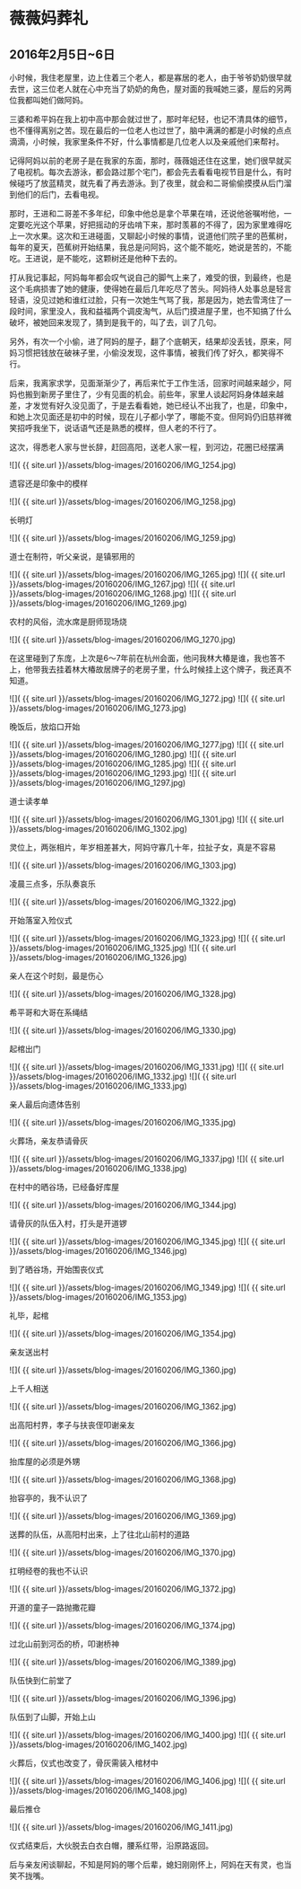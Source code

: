 薇薇妈葬礼
=======================
2016年2月5日~6日
-----------------------

小时候，我住老屋里，边上住着三个老人，都是寡居的老人，由于爷爷奶奶很早就去世，这三位老人就在心中充当了奶奶的角色，屋对面的我喊她三婆，屋后的另两位我都叫她们做阿妈。

三婆和希平妈在我上初中高中那会就过世了，那时年纪轻，也记不清具体的细节，也不懂得离别之苦。现在最后的一位老人也过世了，脑中满满的都是小时候的点点滴滴，小时候，我家里条件不好，什么事情都是几位老人以及亲戚他们来帮衬。

记得阿妈以前的老房子是在我家的东面，那时，薇薇姐还住在这里，她们很早就买了电视机。每次去游泳，都会路过那个宅门，都会先去看看电视节目是什么，有时候碰巧了放蓝精灵，就先看了再去游泳。到了夜里，就会和二哥偷偷摸摸从后门溜到他们的后门，去看电视。

那时，王进和二哥差不多年纪，印象中他总是拿个苹果在啃，还说他爸嘱咐他，一定要吃光这个苹果，好把摇动的牙齿啃下来，那时羡慕的不得了，因为家里难得吃上一次水果。这次和王进碰面，又聊起小时候的事情，说道他们院子里的芭蕉树，每年的夏天，芭蕉树开始结果，我总是问阿妈，这个能不能吃，她说是苦的，不能吃。王进说，是不能吃，这颗树还是他种下去的。

打从我记事起，阿妈每年都会叹气说自己的脚气上来了，难受的很，到最终，也是这个毛病损害了她的健康，使得她在最后几年吃尽了苦头。阿妈待人处事总是轻言轻语，没见过她和谁红过脸，只有一次她生气骂了我，那是因为，她去雪湾住了一段时间，家里没人，我和益福两个调皮淘气，从后门摸进屋子里，也不知搞了什么破坏，被她回来发现了，猜到是我干的，叫了去，训了几句。

另外，有次一个小偷，进了阿妈的屋子，翻了个底朝天，结果却没丢钱，原来，阿妈习惯把钱放在破袜子里，小偷没发现，这件事情，被我们传了好久，都笑得不行。

后来，我离家求学，见面渐渐少了，再后来忙于工作生活，回家时间越来越少，阿妈也搬到新房子里住了，少有见面的机会。前些年，家里人谈起阿妈身体越来越差，才发觉有好久没见面了，于是去看看她，她已经认不出我了，也是，印象中，和她上次见面还是初中的时候，现在儿子都小学了，哪能不变。但阿妈仍旧慈祥微笑招呼我坐下，说话语气还是熟悉的模样，但人老的不行了。

这次，得悉老人家与世长辞，赶回高阳，送老人家一程，到河边，花圈已经摆满

![]( {{ site.url }}/assets/blog-images/20160206/IMG_1254.jpg)

遗容还是印象中的模样

![]( {{ site.url }}/assets/blog-images/20160206/IMG_1258.jpg)

长明灯

![]( {{ site.url }}/assets/blog-images/20160206/IMG_1259.jpg)

道士在制符，听父亲说，是镇邪用的

![]( {{ site.url }}/assets/blog-images/20160206/IMG_1265.jpg)
![]( {{ site.url }}/assets/blog-images/20160206/IMG_1267.jpg)
![]( {{ site.url }}/assets/blog-images/20160206/IMG_1268.jpg)
![]( {{ site.url }}/assets/blog-images/20160206/IMG_1269.jpg)

农村的风俗，流水席是厨师现场烧

![]( {{ site.url }}/assets/blog-images/20160206/IMG_1270.jpg)

在这里碰到了东庞，上次是6～7年前在杭州会面，他问我林大椿是谁，我也答不上，他带我去挂着林大椿故居牌子的老房子里，什么时候挂上这个牌子，我还真不知道。

![]( {{ site.url }}/assets/blog-images/20160206/IMG_1272.jpg)
![]( {{ site.url }}/assets/blog-images/20160206/IMG_1273.jpg)

晚饭后，放焰口开始

![]( {{ site.url }}/assets/blog-images/20160206/IMG_1277.jpg)
![]( {{ site.url }}/assets/blog-images/20160206/IMG_1280.jpg)
![]( {{ site.url }}/assets/blog-images/20160206/IMG_1285.jpg)
![]( {{ site.url }}/assets/blog-images/20160206/IMG_1293.jpg)
![]( {{ site.url }}/assets/blog-images/20160206/IMG_1297.jpg)

道士读孝单

![]( {{ site.url }}/assets/blog-images/20160206/IMG_1301.jpg)
![]( {{ site.url }}/assets/blog-images/20160206/IMG_1302.jpg)

灵位上，两张相片，年岁相差甚大，阿妈守寡几十年，拉扯子女，真是不容易

![]( {{ site.url }}/assets/blog-images/20160206/IMG_1303.jpg)

凌晨三点多，乐队奏哀乐

![]( {{ site.url }}/assets/blog-images/20160206/IMG_1322.jpg)

开始落室入殓仪式

![]( {{ site.url }}/assets/blog-images/20160206/IMG_1323.jpg)
![]( {{ site.url }}/assets/blog-images/20160206/IMG_1325.jpg)
![]( {{ site.url }}/assets/blog-images/20160206/IMG_1326.jpg)

亲人在这个时刻，最是伤心

![]( {{ site.url }}/assets/blog-images/20160206/IMG_1328.jpg)

希平哥和大哥在系绳结

![]( {{ site.url }}/assets/blog-images/20160206/IMG_1330.jpg)

起棺出门

![]( {{ site.url }}/assets/blog-images/20160206/IMG_1331.jpg)
![]( {{ site.url }}/assets/blog-images/20160206/IMG_1332.jpg)
![]( {{ site.url }}/assets/blog-images/20160206/IMG_1333.jpg)

亲人最后向遗体告别

![]( {{ site.url }}/assets/blog-images/20160206/IMG_1335.jpg)

火葬场，亲友恭请骨灰

![]( {{ site.url }}/assets/blog-images/20160206/IMG_1337.jpg)
![]( {{ site.url }}/assets/blog-images/20160206/IMG_1338.jpg)

在村中的晒谷场，已经备好库屋

![]( {{ site.url }}/assets/blog-images/20160206/IMG_1344.jpg)

请骨灰的队伍入村，打头是开道锣

![]( {{ site.url }}/assets/blog-images/20160206/IMG_1345.jpg)
![]( {{ site.url }}/assets/blog-images/20160206/IMG_1346.jpg)

到了晒谷场，开始围丧仪式

![]( {{ site.url }}/assets/blog-images/20160206/IMG_1349.jpg)
![]( {{ site.url }}/assets/blog-images/20160206/IMG_1353.jpg)

礼毕，起棺

![]( {{ site.url }}/assets/blog-images/20160206/IMG_1354.jpg)

亲友送出村

![]( {{ site.url }}/assets/blog-images/20160206/IMG_1360.jpg)

上千人相送

![]( {{ site.url }}/assets/blog-images/20160206/IMG_1362.jpg)

出高阳村界，孝子与扶丧侄叩谢亲友

![]( {{ site.url }}/assets/blog-images/20160206/IMG_1366.jpg)

抬库屋的必须是外甥

![]( {{ site.url }}/assets/blog-images/20160206/IMG_1368.jpg)

抬容亭的，我不认识了

![]( {{ site.url }}/assets/blog-images/20160206/IMG_1369.jpg)

送葬的队伍，从高阳村出来，上了往北山前村的道路

![]( {{ site.url }}/assets/blog-images/20160206/IMG_1370.jpg)

扛明经卷的我也不认识

![]( {{ site.url }}/assets/blog-images/20160206/IMG_1372.jpg)

开道的童子一路抛撒花瓣

![]( {{ site.url }}/assets/blog-images/20160206/IMG_1374.jpg)

过北山前到河岙的桥，叩谢桥神

![]( {{ site.url }}/assets/blog-images/20160206/IMG_1389.jpg)

队伍快到仁前堂了

![]( {{ site.url }}/assets/blog-images/20160206/IMG_1396.jpg)

队伍到了山脚，开始上山

![]( {{ site.url }}/assets/blog-images/20160206/IMG_1400.jpg)
![]( {{ site.url }}/assets/blog-images/20160206/IMG_1402.jpg)

火葬后，仪式也改变了，骨灰需装入棺材中

![]( {{ site.url }}/assets/blog-images/20160206/IMG_1406.jpg)
![]( {{ site.url }}/assets/blog-images/20160206/IMG_1408.jpg)

最后推仓

![]( {{ site.url }}/assets/blog-images/20160206/IMG_1411.jpg)

仪式结束后，大伙脱去白衣白帽，腰系红带，沿原路返回。

后与亲友闲谈聊起，不知是阿妈的哪个后辈，媳妇刚刚怀上，阿妈在天有灵，也当笑不拢嘴。
